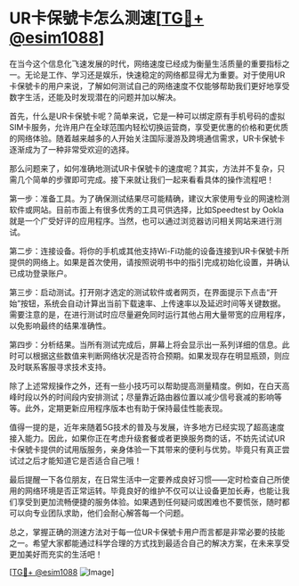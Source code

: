 # UR卡保號卡怎么测速[[TG💪+ @esim1088](https://t.me/s/esim1088)]

在当今这个信息化飞速发展的时代，网络速度已经成为衡量生活质量的重要指标之一。无论是工作、学习还是娱乐，快速稳定的网络都显得尤为重要。对于使用UR卡保號卡的用户来说，了解如何测试自己的网络速度不仅能够帮助我们更好地享受数字生活，还能及时发现潜在的问题并加以解决。

首先，什么是UR卡保號卡呢？简单来说，它是一种可以绑定原有手机号码的虚拟SIM卡服务，允许用户在全球范围内轻松切换运营商，享受更优惠的价格和更优质的网络体验。随着越来越多的人开始关注国际漫游及跨境通信需求，UR卡保號卡逐渐成为了一种非常受欢迎的选择。

那么问题来了，如何准确地测试UR卡保號卡的速度呢？其实，方法并不复杂，只需几个简单的步骤即可完成。接下来就让我们一起来看看具体的操作流程吧！

第一步：准备工具。为了确保测试结果尽可能精确，建议大家使用专业的网速检测软件或网站。目前市面上有很多优秀的工具可供选择，比如Speedtest by Ookla就是一个广受好评的应用程序。当然，也可以通过浏览器访问相关网站来进行测试。

第二步：连接设备。将你的手机或其他支持Wi-Fi功能的设备连接到UR卡保號卡所提供的网络上。如果是首次使用，请按照说明书中的指引完成初始化设置，并确认已成功登录账户。

第三步：启动测试。打开刚才选定的测试软件或者网页，在界面提示下点击“开始”按钮，系统会自动计算出当前下载速率、上传速率以及延迟时间等关键数据。需要注意的是，在进行测试时应尽量避免同时运行其他占用大量带宽的应用程序，以免影响最终的结果准确性。

第四步：分析结果。当所有测试完成后，屏幕上将会显示出一系列详细的信息。此时可以根据这些数值来判断网络状况是否符合预期。如果发现存在明显瓶颈，则应及时联系客服寻求技术支持。

除了上述常规操作之外，还有一些小技巧可以帮助提高测量精度。例如，在白天高峰时段以外的时间段内安排测试；尽量靠近路由器位置以减少信号衰减的影响等等。此外，定期更新应用程序版本也有助于保持最佳性能表现。

值得一提的是，近年来随着5G技术的普及与发展，许多地方已经实现了超高速度接入能力。因此，如果你正在考虑升级套餐或者更换服务商的话，不妨先试试UR卡保號卡提供的试用版服务，亲身体验一下其带来的便利与优势。毕竟只有真正尝试过之后才能知道它是否适合自己哦！

最后提醒一下各位朋友，在日常生活中一定要养成良好习惯——定时检查自己所使用的网络环境是否正常运转。毕竟良好的维护不仅可以让设备更加长寿，也能让我们享受到更加流畅便捷的服务体验。如果遇到任何疑问或困难也不要慌张，随时都可以向专业团队求助，他们会耐心解答每一个问题。

总之，掌握正确的测速方法对于每一位UR卡保號卡用户而言都是非常必要的技能之一。希望大家都能通过科学合理的方式找到最适合自己的解决方案，在未来享受更加美好而充实的生活吧！

[[TG💪+ @esim1088](https://t.me/s/esim1088) ![Image](https://i.postimg.cc/4NQfJmqS/Snipaste-2025-05-13-00-14-12.png)]